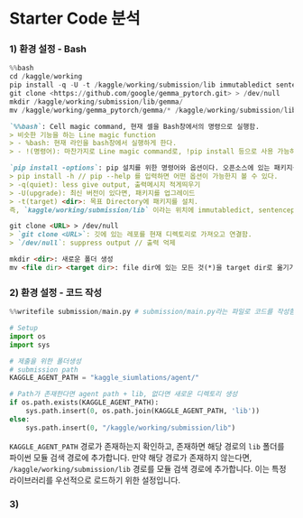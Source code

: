 # Starter Code 분석





### 1) 환경 설정 - Bash

```python
%%bash
cd /kaggle/working
pip install -q -U -t /kaggle/working/submission/lib immutabledict sentencepiece
git clone <https://github.com/google/gemma_pytorch.git> > /dev/null
mkdir /kaggle/working/submission/lib/gemma/
mv /kaggle/working/gemma_pytorch/gemma/* /kaggle/working/submission/lib/gemma/
```



```markdown
`%%bash`: Cell magic command, 현재 셀을 Bash창에서의 명령으로 실행함.
> 비슷한 기능을 하는 Line magic function
> - %bash: 현재 라인을 bash창에서 실행하게 한다.
> - !(명령어): 마찬가지로 Line magic command로, !pip install 등으로 사용 가능하다.

`pip install -options`: pip 설치를 위한 명령어와 옵션이다. 오픈소스에 있는 패키지를 가져옴
> pip install -h // pip --help 를 입력하면 어떤 옵션이 가능한지 볼 수 있다.
> -q(quiet): less give output, 출력메시지 적게띄우기
> -U(upgrade): 최신 버전이 있다면, 패키지를 업그레이드
> -t(target) <dir>: 목표 Directory에 패키지를 설치.
즉, `kaggle/working/submission/lib` 이라는 위치에 immutabledict, sentencepiece 패키지 설치

git clone <URL> > /dev/null
> `git clone <URL>`: 깃에 있는 레포를 현재 디렉토리로 가져오고 연결함.
> `/dev/null`: suppress output // 출력 억제

mkdir <dir>: 새로운 폴더 생성
mv <file dir> <target dir>: file dir에 있는 모든 것(*)을 target dir로 옮기기.
```



### 2) 환경 설정 - 코드 작성

```python
%%writefile submission/main.py # submission/main.py라는 파일로 코드를 작성함을 의미

# Setup
import os
import sys

# 제출을 위한 폴더생성
# submission path
KAGGLE_AGENT_PATH = "kaggle_siumlations/agent/" 

# Path가 존재한다면 agent path + lib, 없다면 새로운 디렉토리 생성
if os.path.exists(KAGGLE_AGENT_PATH):
    sys.path.insert(0, os.path.join(KAGGLE_AGENT_PATH, 'lib'))
else:
    sys.path.insert(0, "/kaggle/working/submission/lib")
```

 `KAGGLE_AGENT_PATH` 경로가 존재하는지 확인하고, 존재하면 해당 경로의 `lib` 폴더를 파이썬 모듈 검색 경로에 추가합니다. 만약 해당 경로가 존재하지 않는다면, `/kaggle/working/submission/lib` 경로를 모듈 검색 경로에 추가합니다. 이는 특정 라이브러리를 우선적으로 로드하기 위한 설정입니다.



### 3) 